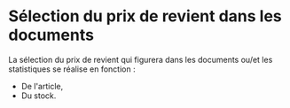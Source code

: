 # Sélection du prix de revient dans les documents


La sélection du prix de revient qui figurera dans les documents ou/et 
 les statistiques se réalise en fonction :


* De l'article,
* Du stock.


